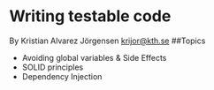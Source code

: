 # Writing testable code 

By Kristian Alvarez Jörgensen <krijor@kth.se>
##Topics 
+ Avoiding global variables & Side Effects
+ SOLID principles
+ Dependency Injection

